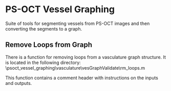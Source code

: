 # PS-OCT Vessel Graphing
Suite of tools for segmenting vessels from PS-OCT images and then converting the segments to a graph.

## Remove Loops from Graph
There is a function for removing loops from a vasculature graph structure. It is located in the following directory:
\psoct_vessel_graphing\vasculature\vesGraphValidate\rm_loops.m
<div style="page-break-after: always;"></div>
This function contains a comment header with instructions on the inputs and outputs.
<div style="page-break-after: always;"></div>
